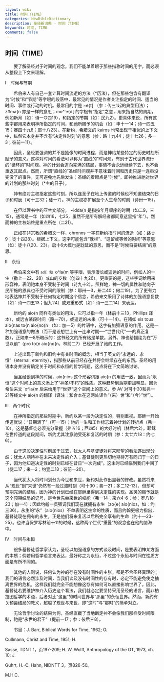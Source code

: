 ```yaml
---
layout: wiki
title: 时间（TIME）
categories: NewBibleDictionary
description: 圣经新词典 - 时间（TIME）
keywords: 时间, TIME
comments: false
---
```


## 时间（TIME）

　　要了解圣经对于时间的观念，我们不能单着眼于那些指称时间的用字，而必须从整段上下文来理解。

Ⅰ　时候与节期

　　希伯来人有自己一套计算时间流逝的方法（*历法），但在那些包含有翻译为“时候”和“节期”等字眼的段落中，最常见的情况是作者关注指定的时间、适当的时间、事件或行动的时机。最常用的字是 ~e{t[ （参：传三1起的典型用法）；z#ma{n 亦是一样的意思；mo^'e{d[ 的字根有“指定”之意，用来指自然的周期，例如新月（如：诗一○四19），和指定的节期（如：民九2）。更具体来说，所有这些字都用来表明神所指定的时间，和祂所赐予的机会（如：申十一14；诗一四五15；赛四十九8；耶十八23）。在新约，希腊文的 kairos 也常出现于相似的上下文中，纵然它本身并不含有“决定性时刻”的意思（参：路十九44；徒十七26；多一3；彼前一11）。

　　因此，圣经要强调的并不是抽像的时间进程，而是神给某些特定的历史时刻所赋予的意义。这种对时间的看法可以称为“直线的”时间观，有别于古代世界流行的“循环的”时间观。神的计划会迈向完满的结局，事情不会永远继续下去，也不会重返其起点。然而，所谓“直线的”圣经时间观并不意味着时间和历史只是一连串没完没了的事件，无可避免地先后发生；圣经的着眼点是“时候”，即神推进祂对世界的计划的那些时刻（*主的日子）。

　　神有绝对主权指定这些时刻，所以连圣子在地上传道的时候也不知道结束的日子和时辰（可十三32；徒一7）。神的主权亦扩展至个人生命的时刻（诗卅一15）。

　　在但以理书中的亚兰文部分， ~idda{n 是指按年月顺序的时期（如二9，三15），通常是一年（如四16，七25，虽然不是所有解经者都同意这里指“年”）。然而神的主权始终是重点所在（二21）。

　　正如在非宗教的希腊文一样，chronos 一字在新约指时间的流逝（如：路廿9；徒十四28）。根据上下文，这字可能包含“耽栏”、“逗留或等候的时间”等意思（如：徒十八20、23）。启十6大概也是耽延的意思，而不是“时候将要结束”的意思。

Ⅱ　永恒

　　希伯来文中有 `ad[ 和 `o^la{m 等字眼，表示漫长或遥远的时间，例如人的一生（撒上一22、28）或山的岁数（创四十九26）。更重要的是，这些字词给用来形容神，表明祂本身不受制于时间（诗九十2）。照样地，神一切的属性和祂向子民所施的恩典也不受时间的限制（参：耶卅一3，卅二40；何二19）。为了更有力地表达神并不受制于任何特定时期这个信念，希伯来文采用了诗体的加强语意复数（如：诗一四五13；但九24）或双重形式（如：诗一三二14）来表达。

　　新约的 aio{n 同样有类似的用法，它可以指一年（林前十三13，Phillips 译本），或远古某段时间（路一70），或遥远的未来（可十一14）。在诸如 eis tous aio{nas to{n aio{no{n （如：加一5）的片语中，这字有加强语意的作用。这是一种加强语意的做法（而不是设想世上有一连串时期──“世世代代”──的真正复数），正如来一8所暗示的：这节经文的所有格是单数。另外，神也给描绘为在“万世以前”（pro to{n aio{no{n，林前二7）已经开展了祂的工作。

　　上述出现于新约和旧约中有关时间的概念，相当于英文的“永远的，永恒”（eternal, eternity），指那些从前已经存在并将会继续存在的东西。圣经的用语本身并没有确定关于时间和永恒的哲学问题，这点将在下文简略讨论。

　　当圣经谈到神的时候，aio{nios 这个形容词跟 aio{n 的用法一致，因而为“永恒”这个时间上的意义添上了“神圣/不朽”的性质。这种趋势到后期更加明显，因为希伯来文 `o^la{m 后来给用于“世界”这个空间上的意义。参 AV 对可十30和弗一21等经文中 aio{n 的翻译〔译注：和合本在这两处译作“（来）世”和“（今）”世”〕。

Ⅲ　两个时代

　　在神所指定的那些时期中，新约以某一段为决定性的，特别重视。耶稣一开始传道就说：“日期满了”（可一15）；祂的一生和工作标志着神计划的转折点（弗一10）。这是基督徒必须充分掌握（弗五16；西四5）的大好时机（林后六2）。耶稣在世传道的这段期间，新约尤其注意祂受死和复活的时期（参：太廿六18：约七6）。

　　由于这段决定性时刻属于过去，犹太人与基督徒对将来盼望的看法遂出现分歧：犹太人期待神在未来决定性的介入；基督徒则更热切地期待万有同归于一的日子，因为他知道决定性的时刻已经在昔日“一次完成”。这末时已经临到我们中间了（徒二17；来一2；约壹二18；彼前一20）。

　　当代犹太人将时间划分为今世和来世，新约对此作出显著的修改。虽然将来从“现世”到“来世”仍然有一段过渡时刻（可十30；弗一21；多二12-13），但却可预期完满的结局，因为神的计划已经在耶稣里得到决定性的实现。圣灵的赐予就是这个预期结局的记号，是今世先尝来世的权能（弗一14；来六4-6；参：罗八18-23；加一4）；因此约翰一贯强调我们现在就拥有永生（zo{e{ aio{nios，如：约三36）。永生的“永”（aio{nios）不单表明这生命的性质，而且约翰更极力指出，基督徒现在拥有的永生，正是他们将来复活以后所完全享有的生命（约十一23-25）。也许当保罗写林前十11的时候，这种两个世代“重叠”的观念也在他的脑海中。

Ⅳ　时间与永恒

　　很多基督徒哲学家认为，圣经以加强语意的方式谈及时间，是要表明神某方面的本质；倘若用哲学语言来表达，最好称之为永恒，不过这个永恒与时间在性质方面是有所不同的。

　　其他的人则说，任何认为神的存在没有时间性的主张，都是不合圣经真理的；我们的语言必然涉及时间，当我们谈及没有时间性的存有时，必定不能避免使之抽离世界的危机，这样我们就完全不能想像这存有如何可以直接影响世界了。因此，基督徒若要维护神介入历史这个看法，我们就必定要坚持采用圣经的语言，而非柏拉图哲学的术语，后者对比“这里”的时间世界与“那里”的永恒世界。然而，新约有关预尝结局的教义，超越了现世与来世，即“这时”与“那时”的简单对立。

　　无论哲学讨论的结果为何，圣经直截了当地断定神不会像我们那样受时间限制，祂是“永世的君王”（提前一17；参：彼后三8）。

　　书目：J. Barr, Biblical Words for Time, 1962; O.

Cullmann, Christ and Time, 1951; H.

Sasse, TDNT 1，页197-209; H. W. Wolff, Anthropology of the OT, 1973, ch. 10; J.

Guhrt, H.-C. Hahn, NIDNTT 3，页826-50。

M.H.C.








